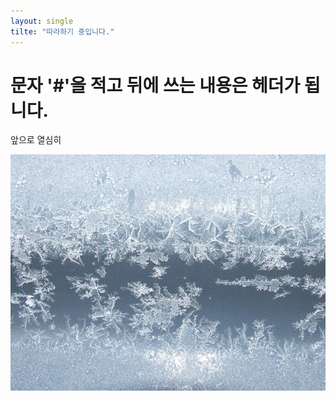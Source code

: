 ```yaml
---
layout: single
tilte: "따라하기 중입니다."
---
```


# 문자 '#'을 적고 뒤에 쓰는 내용은 헤더가 됩니다.

앞으로 열심히

![ice_640](../assets/images/ice_640.jpg)